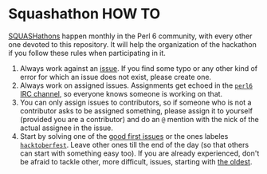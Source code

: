 # Squashathon HOW TO

[SQUASHathons](https://github.com/rakudo/rakudo/wiki/Monthly-Bug-Squash-Day)
happen monthly in the Perl 6 community, with every other one devoted
to this repository. It will help the organization of the hackathon if
you follow these rules when participating in it.

1. Always work against an [issue](https://github.com/perl6/doc/issues). If you find some typo or any other kind of error for which an issue does not exist, please create one.
2. Always work on assigned issues. Assignments get echoed in the [`perl6` IRC channel](https://webchat.freenode.net/?channels=#perl6), so everyone knows someone is working on that.
3. You can only assign issues to contributors, so if someone who is
   not a contributor asks to be assigned something, please assign it
   to yourself (provided you are a contributor) and do an `@` mention with the nick of the actual
   assignee in the issue.
4. Start by solving one of the
   [good first issues](https://github.com/perl6/doc/issues?q=is%3Aissue+is%3Aopen+label%3A%22good+first+issue%22)
   or the ones labeles
   [`hacktoberfest`](https://github.com/perl6/doc/issues?q=is%3Aissue+is%3Aopen+label%3AHacktoberfest). Leave
   other ones till the end of the day (so that others can start with
   something easy too). If you are already experienced, don't be
   afraid to tackle other, more difficult, issues, starting with
   [the oldest](https://github.com/perl6/doc/issues?page=8&q=is%3Aissue+is%3Aopen).
